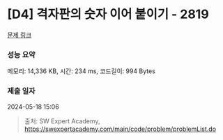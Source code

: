 # [D4] 격자판의 숫자 이어 붙이기 - 2819 

[문제 링크](https://swexpertacademy.com/main/code/problem/problemDetail.do?contestProbId=AV7I5fgqEogDFAXB) 

### 성능 요약

메모리: 14,336 KB, 시간: 234 ms, 코드길이: 994 Bytes

### 제출 일자

2024-05-18 15:06



> 출처: SW Expert Academy, https://swexpertacademy.com/main/code/problem/problemList.do